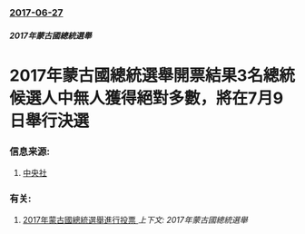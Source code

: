 ### [2017-06-27](/news/2017/06/27/index.md)

##### 2017年蒙古國總統選舉
# 2017年蒙古國總統選舉開票結果3名總統候選人中無人獲得絕對多數，將在7月9日舉行決選 




### 信息来源:

1. [中央社](http://news.rti.org.tw/news/detail/?recordId=353078)

### 有关:

1. [2017年蒙古國總統選舉進行投票 ](/news/2017/06/26/2017年蒙古國總統選舉進行投票.md) _上下文: 2017年蒙古國總統選舉_
